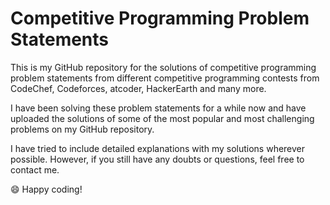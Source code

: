 
# Competitive Programming Problem Statements

This is my GitHub repository for the solutions of competitive programming problem statements from different competitive programming contests from CodeChef, Codeforces, atcoder, HackerEarth and many more.

I have been solving these problem statements for a while now and have uploaded the solutions of some of the most popular and most challenging problems on my GitHub repository.

I have tried to include detailed explanations with my solutions wherever possible. However, if you still have any doubts or questions, feel free to contact me.

😄 Happy coding!
